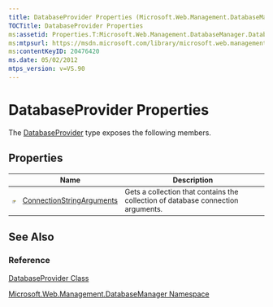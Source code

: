 ```yaml
---
title: DatabaseProvider Properties (Microsoft.Web.Management.DatabaseManager)
TOCTitle: DatabaseProvider Properties
ms:assetid: Properties.T:Microsoft.Web.Management.DatabaseManager.DatabaseProvider
ms:mtpsurl: https://msdn.microsoft.com/library/microsoft.web.management.databasemanager.databaseprovider_properties(v=VS.90)
ms:contentKeyID: 20476420
ms.date: 05/02/2012
mtps_version: v=VS.90
---
```


# DatabaseProvider Properties

The [DatabaseProvider](databaseprovider-class-microsoft-web-management-databasemanager.md) type exposes the following members.

## Properties

||Name|Description|
|--- |--- |--- |
|![Public property](images/Dd565931.pubproperty(en-us,VS.90).gif "Public property")|[ConnectionStringArguments](databaseprovider-connectionstringarguments-property-microsoft-web-management-databasemanager.md)|Gets a collection that contains the collection of database connection arguments.|


## See Also

### Reference

[DatabaseProvider Class](databaseprovider-class-microsoft-web-management-databasemanager.md)

[Microsoft.Web.Management.DatabaseManager Namespace](microsoft-web-management-databasemanager-namespace.md)

